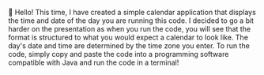 👋 Hello! This time, I have created a simple calendar application that displays the time and date of the day you are running this code.
I decided to go a bit harder on the presentation as when you run the code, you will see that the format is structured to what you would expect a calendar to look like.
The day's date and time are determined by the time zone you enter. 
To run the code, simply copy and paste the code into a programming software compatible with Java and run the code in a terminal!
